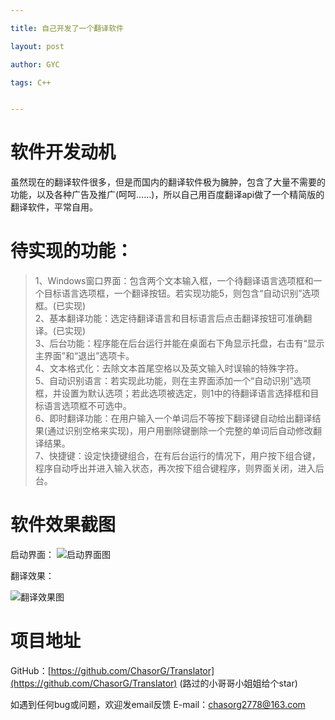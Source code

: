 ```yaml
---

title: 自己开发了一个翻译软件

layout: post

author: GYC

tags: C++


---
```


# 软件开发动机

虽然现在的翻译软件很多，但是而国内的翻译软件极为臃肿，包含了大量不需要的功能，以及各种广告及推广(呵呵……)，所以自己用百度翻译api做了一个精简版的翻译软件，平常自用。

# 待实现的功能：

> 1、Windows窗口界面：包含两个文本输入框，一个待翻译语言选项框和一个目标语言选项框，一个翻译按钮。若实现功能5，则包含“自动识别”选项框。(已实现)    
> 2、基本翻译功能：选定待翻译语言和目标语言后点击翻译按钮可准确翻译。(已实现)    
> 3、后台功能：程序能在后台运行并能在桌面右下角显示托盘，右击有“显示主界面”和“退出”选项卡。    
> 4、文本格式化：去除文本首尾空格以及英文输入时误输的特殊字符。    
> 5、自动识别语言：若实现此功能，则在主界面添加一个“自动识别”选项框，并设置为默认选项；若此选项被选定，则1中的待翻译语言选择框和目标语言选项框不可选中。    
> 6、即时翻译功能：在用户输入一个单词后不等按下翻译键自动给出翻译结果(通过识别空格来实现)，用户用删除键删除一个完整的单词后自动修改翻译结果。    
> 7、快捷键：设定快捷键组合，在有后台运行的情况下，用户按下组合键，程序自动呼出并进入输入状态，再次按下组合键程序，则界面关闭，进入后台。   


# 软件效果截图

启动界面：
![启动界面图](https://raw.githubusercontent.com/ChasorG/ChasorG.github.io/master/_posts/180814/pic1.png)

翻译效果：

![翻译效果图](https://raw.githubusercontent.com/ChasorG/ChasorG.github.io/master/_posts/180814/pic2.png)

# 项目地址

GitHub：[https://github.com/ChasorG/Translator](https://github.com/ChasorG/Translator)
(路过的小哥哥小姐姐给个star)

如遇到任何bug或问题，欢迎发email反馈
E-mail：chasorg2778@163.com
